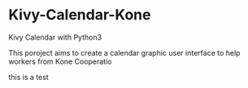 # Kivy-Calendar-Kone
Kivy Calendar with Python3 

This poroject aims to create a calendar graphic user interface to help workers from  Kone Cooperatio

this is a test
